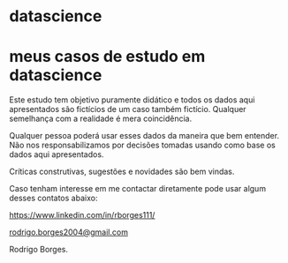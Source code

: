 # datascience
# meus casos de estudo em datascience

Este estudo tem objetivo puramente didático e todos os dados aqui apresentados são fictícios de um caso também fictício. Qualquer semelhança com a realidade é mera coincidência.

Qualquer pessoa poderá usar esses dados da maneira que bem entender.
Não nos responsabilizamos por decisões tomadas usando como base os dados aqui apresentados.

Críticas construtivas, sugestões e novidades são bem vindas.

Caso tenham interesse em me contactar diretamente pode usar algum desses contatos abaixo:

https://www.linkedin.com/in/rborges111/

rodrigo.borges2004@gmail.com

Rodrigo Borges.
